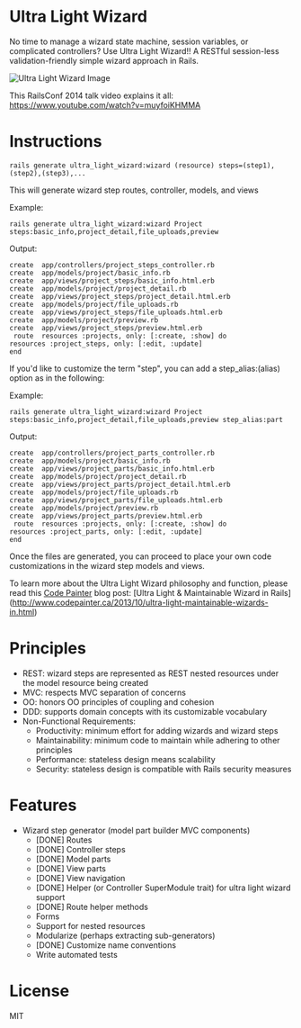 Ultra Light Wizard
==================

No time to manage a wizard state machine, session variables, or complicated controllers? Use Ultra Light Wizard!! A RESTful session-less validation-friendly simple wizard approach in Rails.

![Ultra Light Wizard Image](https://cdn.rawgit.com/AndyObtiva/ultra_light_wizard/master/ultra_light_wizard.jpg)

This RailsConf 2014 talk video explains it all:
https://www.youtube.com/watch?v=muyfoiKHMMA

Instructions
============

```rails generate ultra_light_wizard:wizard (resource) steps=(step1),(step2),(step3),...```

This will generate wizard step routes, controller, models, and views

Example:

```rails generate ultra_light_wizard:wizard Project steps:basic_info,project_detail,file_uploads,preview```

Output:

```
create  app/controllers/project_steps_controller.rb
create  app/models/project/basic_info.rb
create  app/views/project_steps/basic_info.html.erb
create  app/models/project/project_detail.rb
create  app/views/project_steps/project_detail.html.erb
create  app/models/project/file_uploads.rb
create  app/views/project_steps/file_uploads.html.erb
create  app/models/project/preview.rb
create  app/views/project_steps/preview.html.erb
 route  resources :projects, only: [:create, :show] do
resources :project_steps, only: [:edit, :update]
end
```

If you'd like to customize the term "step", you can add a step_alias:(alias) option as in the following:

Example:

```rails generate ultra_light_wizard:wizard Project steps:basic_info,project_detail,file_uploads,preview step_alias:part```

Output:

```
create  app/controllers/project_parts_controller.rb
create  app/models/project/basic_info.rb
create  app/views/project_parts/basic_info.html.erb
create  app/models/project/project_detail.rb
create  app/views/project_parts/project_detail.html.erb
create  app/models/project/file_uploads.rb
create  app/views/project_parts/file_uploads.html.erb
create  app/models/project/preview.rb
create  app/views/project_parts/preview.html.erb
 route  resources :projects, only: [:create, :show] do
resources :project_parts, only: [:edit, :update]
end
```

Once the files are generated, you can proceed to place your own code customizations in the wizard step models and views.

To learn more about the Ultra Light Wizard philosophy and function, please read this [Code Painter](http://www.codepainter.ca) blog post: [Ultra Light & Maintainable Wizard in Rails] (http://www.codepainter.ca/2013/10/ultra-light-maintainable-wizards-in.html)

Principles
==========

- REST: wizard steps are represented as REST nested resources under the model resource being created
- MVC: respects MVC separation of concerns
- OO: honors OO principles of coupling and cohesion
- DDD: supports domain concepts with its customizable vocabulary
- Non-Functional Requirements:
  - Productivity: minimum effort for adding wizards and wizard steps
  - Maintainability: minimum code to maintain while adhering to other principles
  - Performance: stateless design means scalability
  - Security: stateless design is compatible with Rails security measures

Features
========

- Wizard step generator (model part builder MVC components)
  + [DONE] Routes
  + [DONE] Controller steps
  + [DONE] Model parts
  + [DONE] View parts
  + [DONE] View navigation
  + [DONE] Helper (or Controller SuperModule trait) for ultra light wizard support
  + [DONE] Route helper methods
  - Forms
  - Support for nested resources
  - Modularize (perhaps extracting sub-generators)
  + [DONE] Customize name conventions
  - Write automated tests

License
=======

MIT

